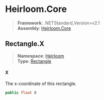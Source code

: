 # Heirloom.Core

> **Framework**: .NETStandard,Version=v2.1  
> **Assembly**: [Heirloom.Core][0]  

## Rectangle.X

> **Namespace**: [Heirloom][0]  
> **Type**: [Rectangle][1]  

#### X

The x-coordinate of this rectangle.

```cs
public float X
```

[0]: ../Heirloom.Core.md
[1]: Heirloom.Rectangle.md
